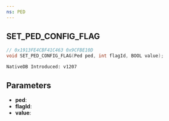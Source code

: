 ```yaml
---
ns: PED
---
```

## SET_PED_CONFIG_FLAG

```c
// 0x1913FE4CBF41C463 0x9CFBE10D
void SET_PED_CONFIG_FLAG(Ped ped, int flagId, BOOL value);
```

```
NativeDB Introduced: v1207
```

## Parameters
* **ped**:
* **flagId**:
* **value**:
